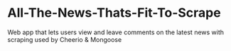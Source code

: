 # All-The-News-Thats-Fit-To-Scrape
Web app that lets users view and leave comments on the latest news with scraping used by Cheerio &amp; Mongoose
